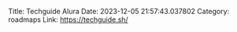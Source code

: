 Title: Techguide Alura 
Date: 2023-12-05 21:57:43.037802
Category: roadmaps
Link: https://techguide.sh/
